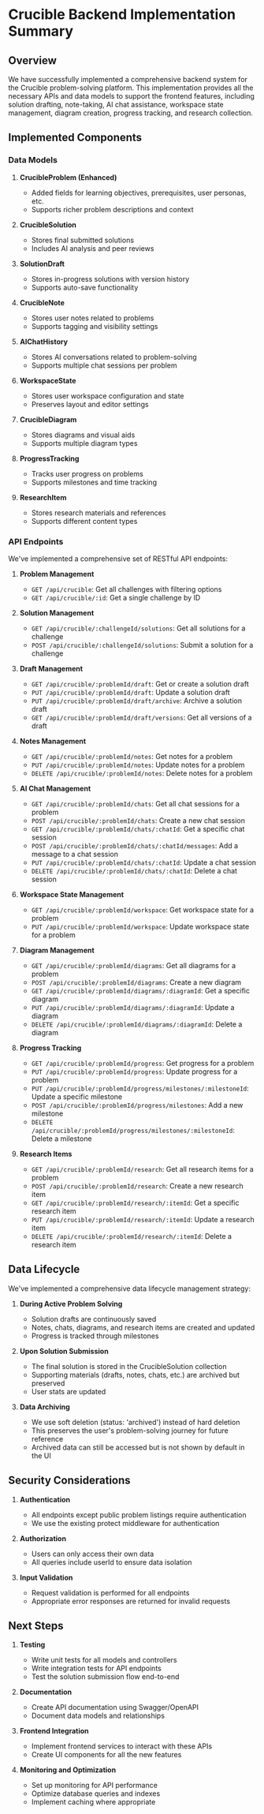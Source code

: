 # Crucible Backend Implementation Summary

## Overview

We have successfully implemented a comprehensive backend system for the Crucible problem-solving platform. This implementation provides all the necessary APIs and data models to support the frontend features, including solution drafting, note-taking, AI chat assistance, workspace state management, diagram creation, progress tracking, and research collection.

## Implemented Components

### Data Models

1. **CrucibleProblem (Enhanced)**
   - Added fields for learning objectives, prerequisites, user personas, etc.
   - Supports richer problem descriptions and context

2. **CrucibleSolution**
   - Stores final submitted solutions
   - Includes AI analysis and peer reviews

3. **SolutionDraft**
   - Stores in-progress solutions with version history
   - Supports auto-save functionality

4. **CrucibleNote**
   - Stores user notes related to problems
   - Supports tagging and visibility settings

5. **AIChatHistory**
   - Stores AI conversations related to problem-solving
   - Supports multiple chat sessions per problem

6. **WorkspaceState**
   - Stores user workspace configuration and state
   - Preserves layout and editor settings

7. **CrucibleDiagram**
   - Stores diagrams and visual aids
   - Supports multiple diagram types

8. **ProgressTracking**
   - Tracks user progress on problems
   - Supports milestones and time tracking

9. **ResearchItem**
   - Stores research materials and references
   - Supports different content types

### API Endpoints

We've implemented a comprehensive set of RESTful API endpoints:

1. **Problem Management**
   - `GET /api/crucible`: Get all challenges with filtering options
   - `GET /api/crucible/:id`: Get a single challenge by ID

2. **Solution Management**
   - `GET /api/crucible/:challengeId/solutions`: Get all solutions for a challenge
   - `POST /api/crucible/:challengeId/solutions`: Submit a solution for a challenge

3. **Draft Management**
   - `GET /api/crucible/:problemId/draft`: Get or create a solution draft
   - `PUT /api/crucible/:problemId/draft`: Update a solution draft
   - `PUT /api/crucible/:problemId/draft/archive`: Archive a solution draft
   - `GET /api/crucible/:problemId/draft/versions`: Get all versions of a draft

4. **Notes Management**
   - `GET /api/crucible/:problemId/notes`: Get notes for a problem
   - `PUT /api/crucible/:problemId/notes`: Update notes for a problem
   - `DELETE /api/crucible/:problemId/notes`: Delete notes for a problem

5. **AI Chat Management**
   - `GET /api/crucible/:problemId/chats`: Get all chat sessions for a problem
   - `POST /api/crucible/:problemId/chats`: Create a new chat session
   - `GET /api/crucible/:problemId/chats/:chatId`: Get a specific chat session
   - `POST /api/crucible/:problemId/chats/:chatId/messages`: Add a message to a chat session
   - `PUT /api/crucible/:problemId/chats/:chatId`: Update a chat session
   - `DELETE /api/crucible/:problemId/chats/:chatId`: Delete a chat session

6. **Workspace State Management**
   - `GET /api/crucible/:problemId/workspace`: Get workspace state for a problem
   - `PUT /api/crucible/:problemId/workspace`: Update workspace state for a problem

7. **Diagram Management**
   - `GET /api/crucible/:problemId/diagrams`: Get all diagrams for a problem
   - `POST /api/crucible/:problemId/diagrams`: Create a new diagram
   - `GET /api/crucible/:problemId/diagrams/:diagramId`: Get a specific diagram
   - `PUT /api/crucible/:problemId/diagrams/:diagramId`: Update a diagram
   - `DELETE /api/crucible/:problemId/diagrams/:diagramId`: Delete a diagram

8. **Progress Tracking**
   - `GET /api/crucible/:problemId/progress`: Get progress for a problem
   - `PUT /api/crucible/:problemId/progress`: Update progress for a problem
   - `PUT /api/crucible/:problemId/progress/milestones/:milestoneId`: Update a specific milestone
   - `POST /api/crucible/:problemId/progress/milestones`: Add a new milestone
   - `DELETE /api/crucible/:problemId/progress/milestones/:milestoneId`: Delete a milestone

9. **Research Items**
   - `GET /api/crucible/:problemId/research`: Get all research items for a problem
   - `POST /api/crucible/:problemId/research`: Create a new research item
   - `GET /api/crucible/:problemId/research/:itemId`: Get a specific research item
   - `PUT /api/crucible/:problemId/research/:itemId`: Update a research item
   - `DELETE /api/crucible/:problemId/research/:itemId`: Delete a research item

## Data Lifecycle

We've implemented a comprehensive data lifecycle management strategy:

1. **During Active Problem Solving**
   - Solution drafts are continuously saved
   - Notes, chats, diagrams, and research items are created and updated
   - Progress is tracked through milestones

2. **Upon Solution Submission**
   - The final solution is stored in the CrucibleSolution collection
   - Supporting materials (drafts, notes, chats, etc.) are archived but preserved
   - User stats are updated

3. **Data Archiving**
   - We use soft deletion (status: 'archived') instead of hard deletion
   - This preserves the user's problem-solving journey for future reference
   - Archived data can still be accessed but is not shown by default in the UI

## Security Considerations

1. **Authentication**
   - All endpoints except public problem listings require authentication
   - We use the existing protect middleware for authentication

2. **Authorization**
   - Users can only access their own data
   - All queries include userId to ensure data isolation

3. **Input Validation**
   - Request validation is performed for all endpoints
   - Appropriate error responses are returned for invalid requests

## Next Steps

1. **Testing**
   - Write unit tests for all models and controllers
   - Write integration tests for API endpoints
   - Test the solution submission flow end-to-end

2. **Documentation**
   - Create API documentation using Swagger/OpenAPI
   - Document data models and relationships

3. **Frontend Integration**
   - Implement frontend services to interact with these APIs
   - Create UI components for all the new features

4. **Monitoring and Optimization**
   - Set up monitoring for API performance
   - Optimize database queries and indexes
   - Implement caching where appropriate 